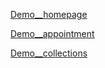 [Demo__homepage](https://YuliiaKosenchuk.github.io/bridal_haven/)

[Demo__appointment](https://YuliiaKosenchuk.github.io/bridal_haven/appointment.html)

[Demo__collections](https://YuliiaKosenchuk.github.io/bridal_haven/collections.html)


